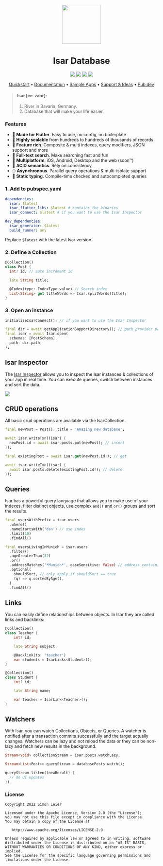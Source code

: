 <p align="center">
  <a href="https://isar.dev">
    <img src="https://raw.githubusercontent.com/isar/isar/main/.github/assets/isar.svg?sanitize=true" height="128">
  </a>
  <h1 align="center">Isar Database</h1>
</p>

<p align="center">
  <a href="https://github.com/isar/isar/actions/workflows/test.yml">
    <img src="https://img.shields.io/github/workflow/status/isar/isar/Dart%20CI/main?label=tests&labelColor=333940&logo=github">
  </a>
  <a href="https://pub.dev/packages/isar">
    <img src="https://img.shields.io/pub/v/isar?label=pub.dev&labelColor=333940&logo=dart">
  </a>
  <a href="https://github.com/isar/isar/blob/main/LICENSE">
    <img src="https://img.shields.io/github/license/isar/isar?color=%23007A88&labelColor=333940&logo=apache">
  </a>
  <a href="https://twitter.com/simonleier">
    <img src="https://img.shields.io/twitter/follow/simonleier?label=Follow&style=social">
  </a>
</p>

<p align="center">
  <a href="https://isar.dev">Quickstart</a> •
  <a href="https://isar.dev/schema">Documentation</a> •
  <a href="https://github.com/isar/samples">Sample Apps</a> •
  <a href="https://github.com/isar/isar/discussions">Support & Ideas</a> •
  <a href="https://pub.dev/packages/isar">Pub.dev</a>
</p>


> #### Isar [ee-zahr]:
> 1. River in Bavaria, Germany.
> 2. Database that will make your life easier.


### Features

- 💙 **Made for Flutter**. Easy to use, no config, no boilerplate
- 🚀 **Highly scalable** from hundreds to hundreds of thousands of records
- 🍭 **Feature rich**. Composite & multi indexes, query modifiers, JSON support and more
- 🔎 **Full-text search**. Make searching fast and fun
- 📱 **Multiplatform**. iOS, Android, Desktop and the web (soon™)
- 🧪 **ACID semantics**. Rely on consistency
- ⏱ **Asynchronous**. Parallel query operations & multi-isolate support
- 💃 **Static typing**. Compile-time checked and autocompleted queries

### 1. Add to pubspec.yaml

```yaml
dependencies:
  isar: $latest
  isar_flutter_libs: $latest # contains the binaries
  isar_connect: $latest # if you want to use the Isar Inspector

dev_dependencies:
  isar_generator: $latest
  build_runner: any
```

Replace `$latest` with the latest Isar version.

### 2. Define a Collection
```dart
@Collection()
class Post {
  int? id; // auto increment id

  late String title;

  @Index(type: IndexType.value) // Search index
  List<String> get titleWords => Isar.splitWords(title);
}
```

### 3. Open an instance
```dart
initializeIsarConnect(); // if you want to use the Isar Inspector

final dir = await getApplicationSupportDirectory(); // path_provider package
final isar = await Isar.open(
  schemas: [PostSchema],
  path: dir.path,
);
```


## Isar Inspector

The [Isar Inspector](https://github.com/isar/isar/releases/latest) allows you to inspect the Isar instances & collections of your app in real time. You can execute queries, switch between instances and sort the data.

<img src="https://raw.githubusercontent.com/isar/isar/main/.github/assets/isar-inspector.png?sanitize=true">


## CRUD operations

All basic crud operations are available via the IsarCollection.

```dart
final newPost = Post()..title = 'Amazing new database';

await isar.writeTxn((isar) {
  newPost.id = await isar.posts.put(newPost); // insert
});

final existingPost = await isar.get(newPost.id!); // get

await isar.writeTxn((isar) {
  await isar.posts.delete(existingPost.id!); // delete
});
```

## Queries

Isar has a powerful query language that allows you to make use of your indexes, filter distinct objects, use complex `and()` and `or()` groups and sort the results.

```dart
final usersWithPrefix = isar.users
  .where()
  .nameStartsWith('dan') // use index
  .limit(10)
  .findAll()

final usersLivingInMunich = isar.users
  .filter()
  .ageGreaterThan(32)
  .or()
  .addressMatches('*Munich*', caseSensitive: false) // address containing 'munich' (case insensitive)
  .optional(
    shouldSort, // only apply if shouldSort == true
    (q) => q.sortedByAge(), 
  )
  .findAll()
```

## Links

You can easily define relationships between objects. In Isar they are called links and backlinks:

```dart
@Collection()
class Teacher {
    int? id;

    late String subject;

    @Backlink(to: 'teacher')
    var students = IsarLinks<Student>();
}

@Collection()
class Student {
    int? id;

    late String name;

    var teacher = IsarLink<Teacher>();
}
```

## Watchers

With Isar, you can watch Collections, Objects, or Queries. A watcher is notified after a transaction commits successfully and the target actually changes.
Watchers can be lazy and not reload the data or they can be non-lazy and fetch new results in the background.

```dart
Stream<void> collectionStream = isar.posts.watchLazy;

Stream<List<Post>> queryStream = databasePosts.watch();

queryStream.listen((newResult) {
  // do UI updates
})
```

### License

```
Copyright 2022 Simon Leier

Licensed under the Apache License, Version 2.0 (the "License");
you may not use this file except in compliance with the License.
You may obtain a copy of the License at

   http://www.apache.org/licenses/LICENSE-2.0

Unless required by applicable law or agreed to in writing, software
distributed under the License is distributed on an "AS IS" BASIS,
WITHOUT WARRANTIES OR CONDITIONS OF ANY KIND, either express or implied.
See the License for the specific language governing permissions and
limitations under the License.
```
